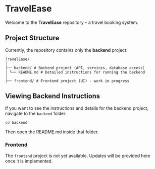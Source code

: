 # TravelEase

Welcome to the **TravelEase** repository – a travel booking system.

## Project Structure

Currently, the repository contains only the **backend** project:

```
TravelEase/
│
├── backend/ # Backend project (API, services, database access)
│ └── README.md # Detailed instructions for running the backend
│
├── frontend/ # Frontend project (UI) - work in progress
```

## Viewing Backend Instructions

If you want to see the instructions and details for the backend project, navigate to the `backend` folder:

```bash
cd backend
```
Then open the README.md inside that folder.

### Frontend

The `frontend` project is not yet available. Updates will be provided here once it is implemented.

